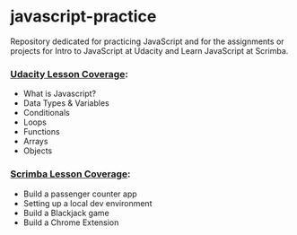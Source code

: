 # javascript-practice

Repository dedicated for practicing JavaScript and for the assignments or projects for Intro to JavaScript at Udacity and Learn JavaScript at Scrimba.

### [Udacity Lesson Coverage](https://www.udacity.com/course/intro-to-javascript--ud803):
* What is Javascript? 
* Data Types & Variables
* Conditionals
* Loops
* Functions
* Arrays
* Objects

### [Scrimba Lesson Coverage](https://scrimba.com/learn/learnjavascript):
* Build a passenger counter app
* Setting up a local dev environment
* Build a Blackjack game
* Build a Chrome Extension